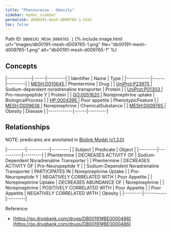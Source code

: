 ```yaml
---
title: "Phentermine - Obesity"
sidebar: mydoc_sidebar
permalink: db00191-mesh-d009765-1.html
toc: false 
---
```



Path ID: `DB00191_MESH_D009765_1`
{% include image.html url="images/db00191-mesh-d009765-1.png" file="db00191-mesh-d009765-1.png" alt="db00191-mesh-d009765-1" %}

## Concepts

|------------|------|---------|
| Identifier | Name | Type    |
|------------|------|---------|
| <a href="https://identifiers.org/MESH:D010645">MESH:D010645 </a> | Phentermine | Drug |
| <a href="https://identifiers.org/UniProt:P23975">UniProt:P23975 </a> | Sodium-dependent noradrenaline transporter | Protein |
| <a href="https://identifiers.org/UniProt:P01303">UniProt:P01303 </a> | Pro-neuropeptide Y | Protein |
| <a href="https://identifiers.org/GO:0051620">GO:0051620 </a> | Norepinephrine uptake | BiologicalProcess |
| <a href="https://identifiers.org/HP:0004396">HP:0004396 </a> | Poor appetite | PhenotypicFeature |
| <a href="https://identifiers.org/MESH:D009638">MESH:D009638 </a> | Norepinephrine | ChemicalSubstance |
| <a href="https://identifiers.org/MESH:D009765">MESH:D009765 </a> | Obesity | Disease |
|------------|------|---------|

## Relationships


NOTE: predicates are annotated in <a href="https://github.com/biolink/biolink-model/releases/tag/v1.3.0">Biolink Model (v1.3.0)</a>

|---------|-----------|---------|
| Subject | Predicate | Object  |
|---------|-----------|---------|
| Phentermine | DECREASES ACTIVITY OF | Sodium-Dependent Noradrenaline Transporter |
| Phentermine | DECREASES ACTIVITY OF | Pro-Neuropeptide Y |
| Sodium-Dependent Noradrenaline Transporter | PARTICIPATES IN | Norepinephrine Uptake |
| Pro-Neuropeptide Y | NEGATIVELY CORRELATED WITH | Poor Appetite |
| Norepinephrine Uptake | DECREASES ABUNDANCE OF | Norepinephrine |
| Norepinephrine | POSITIVELY CORRELATED WITH | Poor Appetite |
| Poor Appetite | NEGATIVELY CORRELATED WITH | Obesity |
|---------|-----------|---------|

Reference: 
  - [https://go.drugbank.com/drugs/DB00191#BE0000486](https://go.drugbank.com/drugs/DB00191#BE0000486)
